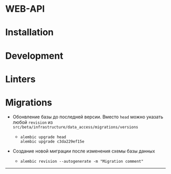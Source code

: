 # WEB-API


# Installation


# Development


# Linters


# Migrations

* Обонвление базы до последней версии. Вместо `head` можно указать любой `revision` из `src/beta/infrastructure/data_access/migrations/versions`
  * ```shell
    alembic upgrade head 
    alembic upgrade c3da229ef15e
    ```

* Создание новой миграции после изменения схемы базы данных
  * `alembic revision --autogenerate -m "Migration comment"`


---


